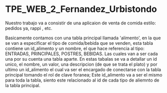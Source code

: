 # TPE_WEB_2_Fernandez_Urbistondo

 Nuestro trabajo va a consistir de una aplicaion de venta de comida estilo: pedidos ya, rappi , etc.
    
Basicamente contamos con una tabla principal llamada 'alimento',
en la que se van a especificar el tipo de comida/bebida que se venden, 
esta tabla contiene un id_alimento y un nombre, el que hace referencia al tipo: ENTRADAS, PRINCIPALES, POSTRES, BEBIDAS. 
Las cuales van a ser cada una por su cuenta una tabla aparte.
En estas tabalas se va a detallar un id unico, el nombre, un valor, una descripcion (de que se trata el plato) y por ultimo un id_alimento 
el cual va ser el encargado de conectarse con la tabla principal tomando el rol de clave foranea; 
Este id_alimento va a ser el mismo para toda la tabla, siento este relacionado al id de cada tipo de aliemnto de la tabla principal.
